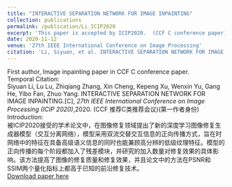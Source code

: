 ```yaml
---
title: "INTERACTIVE SEPARATION NETWORK FOR IMAGE INPAINTING"
collection: publications
permalink: /publication/Li_ICIP2020
excerpt: 'This paper is accepted by ICIP2020.  (CCF C conference paper)'
date: 2020-11-12
venue: '27th IEEE International Conference on Image Processing'
citation: 'Li, Siyuan, et al. INTERACTIVE SEPARATION NETWORK FOR IMAGE INPAINTING.[C], <i>27th IEEE International Conference on Image Processing (ICIP 2020)</i>,2020.'
---
```

First author, Image inpainting paper in CCF C conference paper.  
Temporal Citation:   
Siyuan Li, Lu Lu, Zhiqiang Zhang, Xin Cheng, Kepeng Xu, Wenxin Yu, Gang He, Yibo Fan, Zhuo Yang. INTERACTIVE SEPARATION NETWORK FOR IMAGE INPAINTING.[C], <i>27th IEEE International Conference on Image Processing (ICIP 2020)</i>,2020. (CCF 推荐C类推荐会议)(第一作者身份)       
Introduction:  
 被ICIP2020接受的学术论文中，在图像修复领域提出了新的深度学习图像修复生成器模型（交互分离网络），模型采用双流交替交互信息的正向传播方式，旨在时网络中的特征在具备高级语义信息的同时也能兼顾高分辨的低级纹理特征。模型的正向传播的每个阶段都加入了残差模块，并研究的加入数量对修复效果的具体影响。该方法提高了图像的修复质量和修复效果，并且论文中的方法在PSNR和SSIM两个量化指标上都高于已知的前沿修复技术。  
 [Download paper here](http://GuardSkill.github.io/files/Li_ICIP2020.pdf)  
